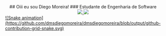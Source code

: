 <div align="center"> 
  ## Oiii eu sou Diego Moreira!
  ### Estudante de Engenharia de Software
  <br>
  <div align="center">
    <a href="https://github.com/dmsdiegomoreira">
    <img height="180em" src="https://github-readme-stats.vercel.app/api?username=dmsdiegomoreira&show_icons=true&theme=algolia&include_all_commits=true&count_private=true"/>
    <img height="180em" src="https://github-readme-stats.vercel.app/api/top-langs/?username=rafaballerini&layout=compact&langs_count=7&theme=algolia"/>
  </div>
</div>
 ![Snake animation](https://github.com/dmsdiegomoreira/dmsdiegomoreira/blob/output/github-contribution-grid-snake.svg)
